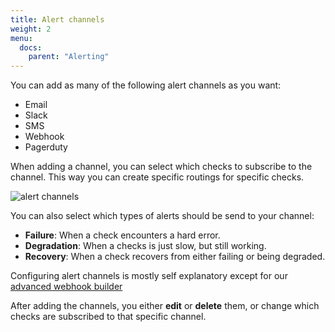 ```yaml
---
title: Alert channels
weight: 2
menu:
  docs:
    parent: "Alerting"
---
```


You can add as many of the following alert channels as you want: 

- Email
- Slack
- SMS
- Webhook
- Pagerduty

When adding a channel, you can select which checks to subscribe to the channel. This way you can create specific routings
for specific checks.

![alert channels](/docs/images/alerting/alert-channels.png)

You can also select which types of alerts should be send to your channel:

- **Failure**: When a check encounters a hard error.
- **Degradation**: When a checks is just slow, but still working.
- **Recovery**: When a check recovers from either failing or being degraded.

Configuring alert channels is mostly self explanatory except for our [advanced webhook builder](/docs/alerting/webhooks)

After adding the channels, you either **edit** or **delete** them, or change which checks are subscribed to that specific channel.
